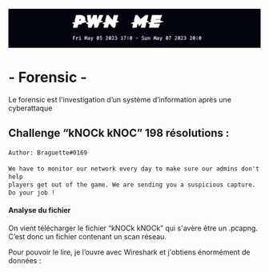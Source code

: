 <p align="center">
  <img src="./scr/images/titre.png" />
</p>

# - Forensic -

Le forensic est l'investigation d’un système d’information après une cyberattaque

## Challenge “kNOCk kNOC” 198 résolutions :

```
Author: Braguette#0169

We have to monitor our network every day to make sure our admins don't help
players get out of the game. We are sending you a suspicious capture. Do your job !
```

#### Analyse du fichier

On vient télécharger le fichier “kNOCk kNOCk” qui s'avère être un .pcapng. C’est donc un fichier contenant un scan réseau.

Pour pouvoir le lire, je l’ouvre avec Wireshark et j'obtiens énormément de données :
